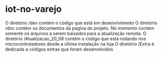 # iot-no-varejo

O diretório /dev contém o código que está em desenvlvimento
O diretório /doc contém os documentos da página do projeto. No momento contém somente os arquivos a serem baixados para a atualização remota.
O diretório /Atualizacao_20_08 contém o código que está rodando nos microcontroladores desde a última instalação na loja
O diretório /Extra é dedicada a códigos extras que foram desenvolvidos
